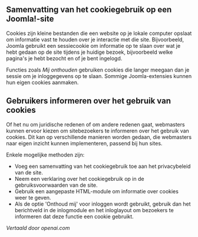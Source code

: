 <!-- Filename: Cookie_notification / Display title: Koekjes   -->

## Samenvatting van het cookiegebruik op een Joomla!-site

Cookies zijn kleine bestanden die een website op je lokale computer opslaat om informatie vast te houden over je interactie met die site. Bijvoorbeeld, Joomla gebruikt een sessiecookie om informatie op te slaan over wat je hebt gedaan op de site tijdens je huidige bezoek, bijvoorbeeld welke pagina's je hebt bezocht en of je bent ingelogd.

Functies zoals *Mij onthouden* gebruiken cookies die langer meegaan dan je sessie om je inloggegevens op te slaan. Sommige Joomla-extensies kunnen hun eigen cookies aanmaken.

## Gebruikers informeren over het gebruik van cookies

Of het nu om juridische redenen of om andere redenen gaat, webmasters kunnen ervoor kiezen om sitebezoekers te informeren over het gebruik van cookies. Dit kan op verschillende manieren worden gedaan, die webmasters naar eigen inzicht kunnen implementeren, passend bij hun sites.

Enkele mogelijke methoden zijn:

- Voeg een samenvatting van het cookiegebruik toe aan het privacybeleid van de site.
- Neem een verklaring over het cookiegebruik op in de gebruiksvoorwaarden van de site.
- Gebruik een aangepaste HTML-module om informatie over cookies weer te geven.
- Als de optie 'Onthoud mij' voor inloggen wordt gebruikt, gebruik dan het berichtveld in de
  inlogmodule en het inloglayout om bezoekers te informeren dat deze functie
  een cookie gebruikt.

*Vertaald door openai.com*

